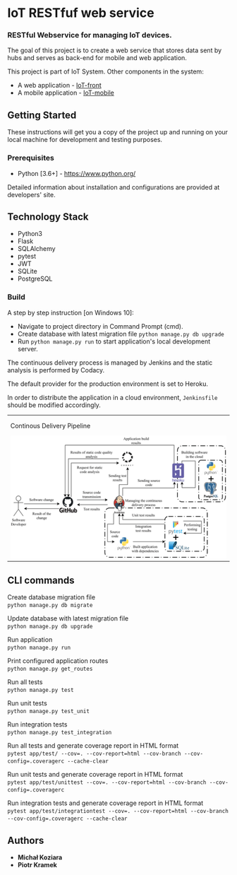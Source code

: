 # IoT RESTfuf web service
### RESTful Webservice for managing IoT devices.

The goal of this project is to create a web service that stores data sent by hubs and serves as back-end for mobile and web application.

This project is part of IoT System. Other components in the system:
- A web application - [IoT-front](https://github.com/michalkoziara/IoT-front)
- A mobile application - [IoT-mobile](https://github.com/michalkoziara/IoT-mobile)

## Getting Started

These instructions will get you a copy of the project up and running on 
your local machine for development and testing purposes.

### Prerequisites

* Python [3.6+] - https://www.python.org/

Detailed information about installation and configurations are provided at developers' site.

## Technology Stack

* Python3
* Flask
* SQLAlchemy
* pytest
* JWT
* SQLite
* PostgreSQL

### Build 

A step by step instruction [on Windows 10]:
* Navigate to project directory in Command Prompt (cmd).
* Create database with latest migration file ``python manage.py db upgrade``
* Run `python manage.py run` to start application's local development server. 

The continuous delivery process is managed by Jenkins and the static analysis is performed by Codacy.

The default provider for the production environment is set to Heroku.

In order to distribute the application in a cloud environment, ``Jenkinsfile`` should be modified accordingly.

<table>
    <tr>
        <td>
            <p>Continous Delivery Pipeline</p>
            <img src="images/img_1.png" alt="hubs" title="Hub Devices">
        </td>
    </tr>
</table>

## CLI commands

Create database migration file  
``python manage.py db migrate``

Update database with latest migration file   
``python manage.py db upgrade``

Run application  
``python manage.py run``

Print configured application routes  
``python manage.py get_routes``

Run all tests  
``python manage.py test``

Run unit tests  
``python manage.py test_unit``

Run integration tests  
``python manage.py test_integration``

Run all tests and generate coverage report in HTML format  
``pytest app/test/ --cov=. --cov-report=html --cov-branch --cov-config=.coveragerc --cache-clear``

Run unit tests and generate coverage report in HTML format  
``pytest app/test/unittest --cov=. --cov-report=html --cov-branch --cov-config=.coveragerc``

Run integration tests and generate coverage report in HTML format  
``pytest app/test/integrationtest --cov=. --cov-report=html --cov-branch --cov-config=.coveragerc --cache-clear``

## Authors

* **Michał Koziara** 
* **Piotr Kramek**
